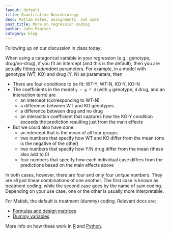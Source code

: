```yaml
---
layout: default
title: Quantitative Neurobiology
desc: Matlab notes, assignments, and code
post_title: More on regression coding
author: John Pearson
category: blog
---
```


Following up on our discussion in class today:

When using a categorical variable in your regression (e.g., genotype, drug/no-drug), if you fit an intercept (and this is the default), then you are actually fitting *redundant* parameters. For example, in a model with genotype (WT, KO) and drug (Y, N) as parameters, then
- There are four conditions to be fit: WT-Y, WT-N, KO-Y, KO-N
- The coefficients in the model `y ~ g * d` (with `g` genotype, `d` drug, and an interaction term) are
  - an intercept (corresponding to WT-N)
  - a difference between WT and KO genotypes
  - a difference between drug and no drug
  - an interaction coefficient that captures how the KO-Y condition exceeds the prediction resulting just from the main effects
- But we could also have done:
  - an intercept that is the mean of all four groups
  - two numbers that specify how WT and KO differ from the mean (one is the negative of the other)
  - two numbers that specify how Y/N drug differ from the mean (these also add to 0)
  - four numbers that specify how each individual case differs from the predictions based on the main effects above

In both cases, however, there are four and only four *unique* numbers. They are all just linear combinations of one another. The first case is known as treatment coding, while the second case goes by the name of sum coding. Depending on your use case, one or the other is usually more interpretable.

For Matlab, the default is treatment (dummy) coding. Relevant docs are:
- [Formulas and design matrices](https://www.mathworks.com/help/stats/relationship-between-formula-and-design-matrix-.html)
- [Dummy variables](https://www.mathworks.com/help/stats/dummy-indicator-variables.html)

More info on how these work in [R](https://stats.idre.ucla.edu/r/library/r-library-contrast-coding-systems-for-categorical-variables/) and [Python](http://www.statsmodels.org/dev/contrasts.html).

